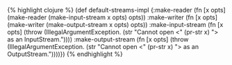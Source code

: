{% highlight clojure %}
(def default-streams-impl
  {:make-reader (fn [x opts] (make-reader (make-input-stream x opts) opts))
   :make-writer (fn [x opts] (make-writer (make-output-stream x opts) opts))
   :make-input-stream (fn [x opts]
                        (throw (IllegalArgumentException.
                                (str "Cannot open <" (pr-str x) "> as an InputStream."))))
   :make-output-stream (fn [x opts]
                         (throw (IllegalArgumentException.
                                 (str "Cannot open <" (pr-str x) "> as an OutputStream."))))})
{% endhighlight %}
